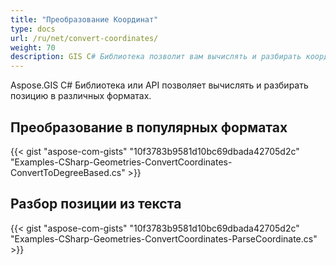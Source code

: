 ```yaml
---
title: "Преобразование Координат"
type: docs
url: /ru/net/convert-coordinates/
weight: 70
description: GIS C# Библиотека позволит вам вычислять и разбирать координаты позиции в различных форматах. Вы также можете разбирать позицию из текста.
---
```


Aspose.GIS C# Библиотека или API позволяет вычислять и разбирать позицию в различных форматах.
## **Преобразование в популярных форматах**
{{< gist "aspose-com-gists" "10f3783b9581d10bc69dbada42705d2c" "Examples-CSharp-Geometries-ConvertCoordinates-ConvertToDegreeBased.cs" >}}
## **Разбор позиции из текста**
{{< gist "aspose-com-gists" "10f3783b9581d10bc69dbada42705d2c" "Examples-CSharp-Geometries-ConvertCoordinates-ParseCoordinate.cs" >}}
